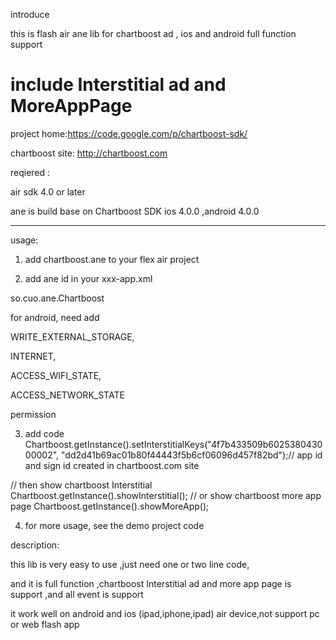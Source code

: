 introduce

this is flash air ane lib  for chartboost ad , ios and android full function  support

include Interstitial ad and MoreAppPage 
======================================
project home:https://code.google.com/p/chartboost-sdk/

chartboost site: http://chartboost.com

reqiered :

air sdk 4.0 or later

ane is build base on Chartboost SDK ios 4.0.0 ,android 4.0.0

---------
usage:

1. add chartboost.ane to your flex air project

2.  add ane id in your xxx-app.xml 

 <extensionID>so.cuo.ane.Chartboost</extensionID>
 
for android, need add

WRITE_EXTERNAL_STORAGE,

INTERNET,

ACCESS_WIFI_STATE,

ACCESS_NETWORK_STATE 

permission

3. add code 
	Chartboost.getInstance().setInterstitialKeys("4f7b433509b602538043000002", "dd2d41b69ac01b80f44443f5b6cf06096d457f82bd");// app id and sign id created in
chartboost.com site

//	then show chartboost Interstitial
	Chartboost.getInstance().showInterstitial(); 
//        or show chartboost more app page
	Chartboost.getInstance().showMoreApp();
	
4. for more usage, see the demo project code


description:

this lib is very easy to use ,just need one or two line code,

and it is full function ,chartboost Interstitial ad and more app page is support ,and all event is support

it work well on android and ios (ipad,iphone,ipad) air device,not support pc or web flash app


